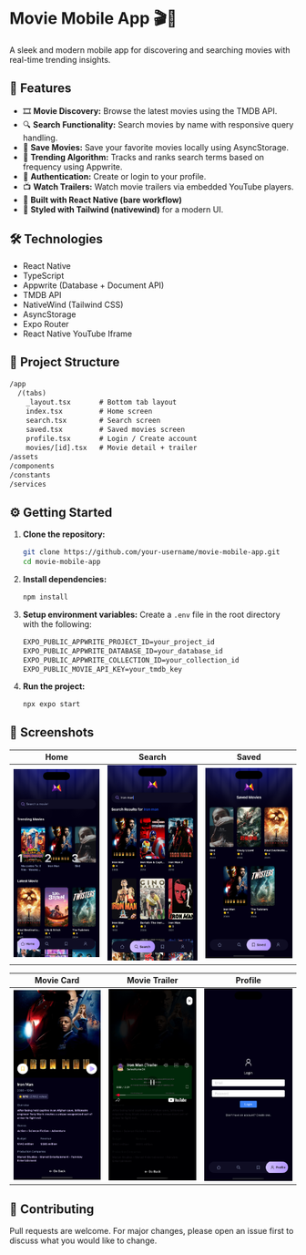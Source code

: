# Movie Mobile App 🎬📱

A sleek and modern mobile app for discovering and searching movies with real-time trending insights.

## 🚀 Features

- 🎞️ **Movie Discovery:** Browse the latest movies using the TMDB API.
- 🔍 **Search Functionality:** Search movies by name with responsive query handling.
- 💾 **Save Movies:** Save your favorite movies locally using AsyncStorage.
- 🧠 **Trending Algorithm:** Tracks and ranks search terms based on frequency using Appwrite.
- 👤 **Authentication:** Create or login to your profile.
- 📺 **Watch Trailers:** Watch movie trailers via embedded YouTube players.
- 🧱 **Built with React Native (bare workflow)**
- 🌙 **Styled with Tailwind (nativewind)** for a modern UI.

## 🛠️ Technologies

- React Native
- TypeScript
- Appwrite (Database + Document API)
- TMDB API
- NativeWind (Tailwind CSS)
- AsyncStorage
- Expo Router
- React Native YouTube Iframe

## 📂 Project Structure

```
/app
  /(tabs)
    _layout.tsx       # Bottom tab layout
    index.tsx         # Home screen
    search.tsx        # Search screen
    saved.tsx         # Saved movies screen
    profile.tsx       # Login / Create account
    movies/[id].tsx   # Movie detail + trailer
/assets
/components
/constants
/services
```

## ⚙️ Getting Started

1. **Clone the repository:**
   ```bash
   git clone https://github.com/your-username/movie-mobile-app.git
   cd movie-mobile-app
   ```

2. **Install dependencies:**
   ```bash
   npm install
   ```

3. **Setup environment variables:**
   Create a `.env` file in the root directory with the following:
   ```
   EXPO_PUBLIC_APPWRITE_PROJECT_ID=your_project_id
   EXPO_PUBLIC_APPWRITE_DATABASE_ID=your_database_id
   EXPO_PUBLIC_APPWRITE_COLLECTION_ID=your_collection_id
   EXPO_PUBLIC_MOVIE_API_KEY=your_tmdb_key
   ```

4. **Run the project:**
   ```bash
   npx expo start
   ```

## 📸 Screenshots

| Home | Search | Saved |
|------|--------|-------|
| ![Home](./ScreenShots/home.png) | ![Search](./ScreenShots/search.png) | ![Saved](./ScreenShots/saved.png) |

| Movie Card | Movie Trailer | Profile |
|-----------|---------------|---------|
| ![Card](./ScreenShots/movie-card.png) | ![Trailer](./ScreenShots/movie-trailer.png) | ![Profile](./ScreenShots/profile.png) |

## 🤝 Contributing

Pull requests are welcome. For major changes, please open an issue first to discuss what you would like to change.
